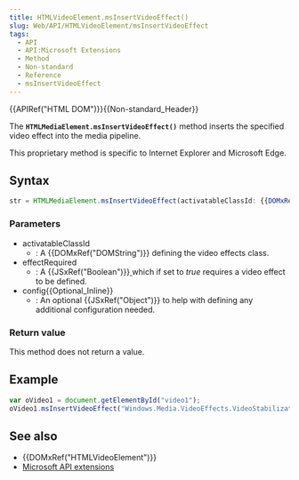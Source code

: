 ```yaml
---
title: HTMLVideoElement.msInsertVideoEffect()
slug: Web/API/HTMLVideoElement/msInsertVideoEffect
tags:
  - API
  - API:Microsoft Extensions
  - Method
  - Non-standard
  - Reference
  - msInsertVideoEffect
---
```

{{APIRef("HTML DOM")}}{{Non-standard_Header}}

The **`HTMLMediaElement.msInsertVideoEffect()`** method inserts
the specified video effect into the media pipeline.

This proprietary method is specific to Internet Explorer and Microsoft Edge.

## Syntax

```js
str = HTMLMediaElement.msInsertVideoEffect(activatableClassId: {{DOMxRef("DOMString")}}, effectRequired: {{JSxRef("Boolean", "boolean")}}, config);
```

### Parameters

- activatableClassId
  - : A {{DOMxRef("DOMString")}} defining the video effects class.
- effectRequired
  - : A {{JSxRef("Boolean")}}[ ](/en-US/docs/Glossary/Boolean)which if set to
    _true_ requires a video effect to be defined.
- config{{Optional_Inline}}
  - : An optional {{JSxRef("Object")}} to help with defining any additional configuration
    needed.

### Return value

This method does not return a value.

## Example

```js
var oVideo1 = document.getElementById("video1");
oVideo1.msInsertVideoEffect("Windows.Media.VideoEffects.VideoStabilization", true, null);
```

## See also

- {{DOMxRef("HTMLVideoElement")}}
- [Microsoft API extensions](/en-US/docs/Web/API/Microsoft_API_extensions)
